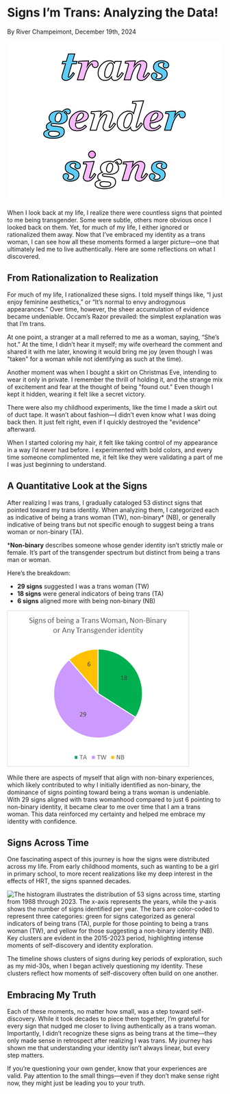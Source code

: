 # Signs I’m Trans: Analyzing the Data!

By River Champeimont, December 19th, 2024

![The text "trans gender signs" written with the trans flag colors](trans_signs/title%20image%20small.png)

When I look back at my life, I realize there were countless signs that pointed to me being transgender. Some were subtle, others more obvious once I looked back on them. Yet, for much of my life, I either ignored or rationalized them away. Now that I’ve embraced my identity as a trans woman, I can see how all these moments formed a larger picture—one that ultimately led me to live authentically. Here are some reflections on what I discovered.

## From Rationalization to Realization

For much of my life, I rationalized these signs. I told myself things like, “I just enjoy feminine aesthetics,” or “It’s normal to envy androgynous appearances.” Over time, however, the sheer accumulation of evidence became undeniable. Occam’s Razor prevailed: the simplest explanation was that I’m trans.

At one point, a stranger at a mall referred to me as a woman, saying, “She’s hot.” At the time, I didn’t hear it myself; my wife overheard the comment and shared it with me later, knowing it would bring me joy (even though I was "taken" for a woman while not identifying as such at the time).

Another moment was when I bought a skirt on Christmas Eve, intending to wear it only in private. I remember the thrill of holding it, and the strange mix of excitement and fear at the thought of being "found out." Even though I kept it hidden, wearing it felt like a secret victory.

There were also my childhood experiments, like the time I made a skirt out of duct tape. It wasn’t about fashion—I didn’t even know what I was doing back then. It just felt right, even if I quickly destroyed the "evidence" afterward.

When I started coloring my hair, it felt like taking control of my appearance in a way I’d never had before. I experimented with bold colors, and every time someone complimented me, it felt like they were validating a part of me I was just beginning to understand.

## A Quantitative Look at the Signs

After realizing I was trans, I gradually cataloged 53 distinct signs that pointed toward my trans identity. When analyzing them, I categorized each as indicative of being a trans woman (TW), non-binary* (NB), or generally indicative of being trans but not specific enough to suggest being a trans woman or non-binary (TA).

***Non-binary** describes someone whose gender identity isn’t strictly male or female. It’s part of the transgender spectrum but distinct from being a trans man or woman.

Here’s the breakdown:
* **29 signs** suggested I was a trans woman (TW)
* **18 signs** were general indicators of being trans (TA)
* **6 signs** aligned more with being non-binary (NB)

![Pie chart showing the numbers above](trans_signs/pie%20chart.png)

While there are aspects of myself that align with non-binary experiences, which likely contributed to why I initially identified as non-binary, the dominance of signs pointing toward being a trans woman is undeniable. With 29 signs aligned with trans womanhood compared to just 6 pointing to non-binary identity, it became clear to me over time that I am a trans woman. This data reinforced my certainty and helped me embrace my identity with confidence.

## Signs Across Time

One fascinating aspect of this journey is how the signs were distributed across my life. From early childhood moments, such as wanting to be a girl in primary school, to more recent realizations like my deep interest in the effects of HRT, the signs spanned decades.

![The histogram illustrates the distribution of 53 signs across time, starting from 1988 through 2023. The x-axis represents the years, while the y-axis shows the number of signs identified per year. The bars are color-coded to represent three categories: green for signs categorized as general indicators of being trans (TA), purple for those pointing to being a trans woman (TW), and yellow for those suggesting a non-binary identity (NB). Key clusters are evident in the 2015-2023 period, highlighting intense moments of self-discovery and identity exploration.](trans_signs/histogram.png)

The timeline shows clusters of signs during key periods of exploration, such as my mid-30s, when I began actively questioning my identity. These clusters reflect how moments of self-discovery often build on one another.

## Embracing My Truth

Each of these moments, no matter how small, was a step toward self-discovery. While it took decades to piece them together, I’m grateful for every sign that nudged me closer to living authentically as a trans woman. Importantly, I didn’t recognize these signs as being trans at the time—they only made sense in retrospect after realizing I was trans. My journey has shown me that understanding your identity isn’t always linear, but every step matters.

If you’re questioning your own gender, know that your experiences are valid. Pay attention to the small things—even if they don’t make sense right now, they might just be leading you to your truth.
